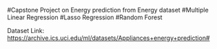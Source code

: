 #Capstone Project on Energy prediction from Energy dataset
#Multiple Linear Regression
#Lasso Regression
#Random Forest

Dataset Link: https://archive.ics.uci.edu/ml/datasets/Appliances+energy+prediction#
